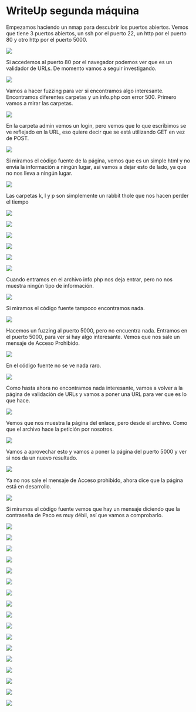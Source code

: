 # WriteUp segunda máquina

Empezamos haciendo un nmap para descubrir los puertos abiertos. Vemos que tiene 3 puertos abiertos, un ssh por el puerto 22, un http por el puerto 80 y otro http por el puerto 5000.

![](/Documentacion/Feedback/Grupo5/img_A10/2024-04-04_18-08.png)

Si accedemos al puerto 80 por el navegador podemos ver que es un validador de URLs. De momento vamos a seguir investigando.

![](/Documentacion/Feedback/Grupo5/img_A10/2024-04-04_18-10.png)

Vamos a hacer fuzzing para ver si encontramos algo interesante. Encontramos diferentes carpetas y un info.php con error 500. Primero vamos a mirar las carpetas.

![](/Documentacion/Feedback/Grupo5/img_A10/2024-04-05_16-06.png)

En la carpeta admin vemos un login, pero vemos que lo que escribimos se ve reflejado en la URL, eso quiere decir que se está utilizando GET en vez de POST.

![](/Documentacion/Feedback/Grupo5/img_A10/2024-04-05_16-17.png)

Si miramos el código fuente de la página, vemos que es un simple html y no envía la información a ningún lugar, así vamos a dejar esto de lado, ya que no nos lleva a ningún lugar.

![](/Documentacion/Feedback/Grupo5/img_A10/2024-04-05_16-17_1.png)

Las carpetas k, l y p son simplemente un rabbit thole que nos hacen perder el tiempo

![](/Documentacion/Feedback/Grupo5/img_A10/2024-04-05_16-20.png)

![](/Documentacion/Feedback/Grupo5/img_A10/2024-04-05_16-20_1.png)

![](/Documentacion/Feedback/Grupo5/img_A10/2024-04-05_16-20_2.png)

![](/Documentacion/Feedback/Grupo5/img_A10/2024-04-05_16-20_3.png)

![](/Documentacion/Feedback/Grupo5/img_A10/2024-04-05_16-21.png)

![](/Documentacion/Feedback/Grupo5/img_A10/2024-04-05_16-21_1.png)

Cuando entramos en el archivo info.php nos deja entrar, pero no nos muestra ningún tipo de información.

![](/Documentacion/Feedback/Grupo5/img_A10/2024-04-05_16-22.png)

Si miramos el código fuente tampoco encontramos nada.

![](/Documentacion/Feedback/Grupo5/img_A10/2024-04-05_16-22_1.png)

Hacemos un fuzzing al puerto 5000, pero no encuentra nada. Entramos en el puerto 5000, para ver si hay algo interesante. Vemos que nos sale un mensaje de Acceso Prohibido.

![](/Documentacion/Feedback/Grupo5/img_A10/2024-04-04_18-10_1.png)

En el código fuente no se ve nada raro.

![](/Documentacion/Feedback/Grupo5/img_A10/2024-04-05_16-23.png)

Como hasta ahora no encontramos nada interesante, vamos a volver a la página de validación de URLs y vamos a poner una URL para ver que es lo que hace.

![](/Documentacion/Feedback/Grupo5/img_A10/2024-04-05_16-24.png)

Vemos que nos muestra la página del enlace, pero desde el archivo. Como que el archivo hace la petición por nosotros.

![](/Documentacion/Feedback/Grupo5/img_A10/2024-04-05_16-24_1.png)

Vamos a aprovechar esto y vamos a poner la página del puerto 5000 y ver si nos da un nuevo resultado.

![](/Documentacion/Feedback/Grupo5/img_A10/2024-04-05_16-25.png)

Ya no nos sale el mensaje de Acceso prohibido, ahora dice que la página está en desarrollo.

![](/Documentacion/Feedback/Grupo5/img_A10/2024-04-05_16-25_1.png)

Si miramos el código fuente vemos que hay un mensaje diciendo que la contraseña de Paco es muy débil, así que vamos a comprobarlo.

![](/Documentacion/Feedback/Grupo5/img_A10/2024-04-05_16-26.png)



![](/Documentacion/Feedback/Grupo5/img_A10/2024-04-05_16-37.png)

![](/Documentacion/Feedback/Grupo5/img_A10/2024-04-05_16-38.png)

![](/Documentacion/Feedback/Grupo5/img_A10/2024-04-05_16-40.png)

![](/Documentacion/Feedback/Grupo5/img_A10/2024-04-05_16-50.png)

![](/Documentacion/Feedback/Grupo5/img_A10/2024-04-05_16-51.png)

![](/Documentacion/Feedback/Grupo5/img_A10/2024-04-05_16-53.png)

![](/Documentacion/Feedback/Grupo5/img_A10/2024-04-05_16-54.png)

![](/Documentacion/Feedback/Grupo5/img_A10/2024-04-05_16-57.png)

![](/Documentacion/Feedback/Grupo5/img_A10/2024-04-05_17-07.png)

![](/Documentacion/Feedback/Grupo5/img_A10/2024-04-05_17-08_1.png)

![](/Documentacion/Feedback/Grupo5/img_A10/2024-04-05_17-28.png)

![](/Documentacion/Feedback/Grupo5/img_A10/2024-04-05_17-31.png)

![](/Documentacion/Feedback/Grupo5/img_A10/2024-04-05_17-37.png)

![](/Documentacion/Feedback/Grupo5/img_A10/.png)

![](/Documentacion/Feedback/Grupo5/img_A10/.png)

![](/Documentacion/Feedback/Grupo5/img_A10/.png)
